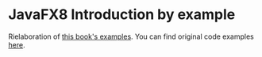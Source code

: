 # JavaFX8 Introduction by example
Rielaboration of [this book's examples](http://www.apress.com/9781430264606). You can find original code examples [here](http://www.apress.com/downloadable/download/sample/sample_id/1548/).
